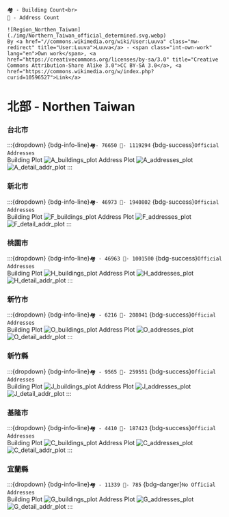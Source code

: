 ```{margin} Description
🏘️ - Building Count<br>
📍 - Address Count 
```
```{margin} Region
![Region_Northen_Taiwan](./img/Northern_Taiwan_official_determined.svg.webp) 
By <a href="//commons.wikimedia.org/wiki/User:Luuva" class="mw-redirect" title="User:Luuva">Luuva</a> - <span class="int-own-work" lang="en">Own work</span>, <a href="https://creativecommons.org/licenses/by-sa/3.0" title="Creative Commons Attribution-Share Alike 3.0">CC BY-SA 3.0</a>, <a href="https://commons.wikimedia.org/w/index.php?curid=10596527">Link</a>
```

# 北部 - Northen Taiwan
### 台北市 
:::{dropdown} {bdg-info-line}`🏘️- 76650 📍- 1119294` {bdg-success}`Official Addresses`   
Building Plot
![A_buildings_plot](../out/img/A_buildings_plot.webp)
Address Plot
![A_addresses_plot](../out/img/A_addresses_plot.webp)
![A_detail_addr_plot](../out/img/A_detail_addr_plot.webp)
:::

### 新北市
:::{dropdown} {bdg-info-line}`🏘️- 46973 📍- 1940802` {bdg-success}`Official Addresses`   
Building Plot
![F_buildings_plot](../out/img/F_buildings_plot.webp)
Address Plot
![F_addresses_plot](../out/img/F_addresses_plot.webp)
![F_detail_addr_plot](../out/img/F_detail_addr_plot.webp)
:::

### 桃園市
:::{dropdown} {bdg-info-line}`🏘️ - 46963 📍- 1001500` {bdg-success}`Official Addresses`   
Building Plot
![H_buildings_plot](../out/img/H_buildings_plot.webp)
Address Plot
![H_addresses_plot](../out/img/H_addresses_plot.webp)
![H_detail_addr_plot](../out/img/H_detail_addr_plot.webp)
:::

### 新竹市
:::{dropdown} {bdg-info-line}`🏘️ - 6216 📍- 208041` {bdg-success}`Official Addresses`   
Building Plot
![O_buildings_plot](../out/img/O_buildings_plot.webp)
Address Plot
![O_addresses_plot](../out/img/O_addresses_plot.webp)
![O_detail_addr_plot](../out/img/O_detail_addr_plot.webp)
:::

### 新竹縣
:::{dropdown} {bdg-info-line}`🏘️ - 9565 📍- 259551` {bdg-success}`Official Addresses`   
Building Plot
![J_buildings_plot](../out/img/J_buildings_plot.webp)
Address Plot
![J_addresses_plot](../out/img/J_addresses_plot.webp)
![J_detail_addr_plot](../out/img/J_detail_addr_plot.webp)
:::

### 基隆市
:::{dropdown} {bdg-info-line}`🏘️ - 4410 📍- 187423` {bdg-success}`Official Addresses`   
Building Plot
![C_buildings_plot](../out/img/C_buildings_plot.webp)
Address Plot
![C_addresses_plot](../out/img/C_addresses_plot.webp)
![C_detail_addr_plot](../out/img/C_detail_addr_plot.webp)
:::

### 宜蘭縣 
:::{dropdown} {bdg-info-line}`🏘️ - 11339 📍- 785` {bdg-danger}`No Official Addresses`   
Building Plot
![G_buildings_plot](../out/img/G_buildings_plot.webp)
Address Plot
![G_addresses_plot](../out/img/G_addresses_plot.webp)
![G_detail_addr_plot](../out/img/G_detail_addr_plot.webp)
:::

